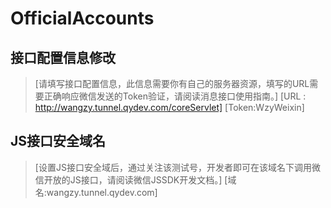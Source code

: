 # OfficialAccounts

## 接口配置信息修改
   >[请填写接口配置信息，此信息需要你有自己的服务器资源，填写的URL需要正确响应微信发送的Token验证，请阅读消息接口使用指南。]
   >[URL : http://wangzy.tunnel.qydev.com/coreServlet]
   >[Token:WzyWeixin]
   
## JS接口安全域名
   >[设置JS接口安全域后，通过关注该测试号，开发者即可在该域名下调用微信开放的JS接口，请阅读微信JSSDK开发文档。]
   >[域名:wangzy.tunnel.qydev.com]